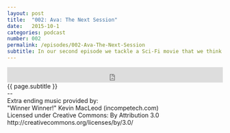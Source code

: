 ```yaml
---
layout: post
title:  "002: Ava: The Next Session"
date:   2015-10-1
categories: podcast
number: 002
permalink: /episodes/002-Ava-The-Next-Session
subtitle: In our second episode we tackle a Sci-Fi movie that we think is an instant classic, and one of the best movies this year; <a href="http://www.imdb.com/title/tt0470752/?ref_=nv_sr_1" target="_blank">Ex-Machina</a>! We cover gender roles, why the design of Ava is so cool, and  what we think happens once she's out in the world.
---
```


<iframe frameborder='0' height='36px' scrolling='no' seamless src='https://simplecast.fm/e/17359?style=dark' width='100%'></iframe>

<br>
<span class="episode_text">
{{ page.subtitle }}
</span>

<div class="credits">
--<br>
Extra ending music provided by:<br>
"Winner Winner!" Kevin MacLeod (incompetech.com)<br>
Licensed under Creative Commons: By Attribution 3.0<br>
http://creativecommons.org/licenses/by/3.0/
</div>
